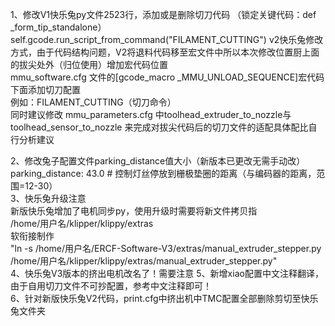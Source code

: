 <!--
 * @Author: Mjf
 * @Date: 2023-07-19 20:39:04
 * @LastEditTime: 2023-08-11 00:10:12
 * @LastEditors: Win_VScode
 * @Description: 
 * @FilePath: \undefinedf:\download\TradRack_Beta-main\STLs\TradRack_Beta-main-mod\TradRack_Beta-main-mod\切刀-快乐兔配置参考\readme.md
 * 版权声明暂无
-->

1、修改V1快乐兔py文件2523行，添加或是删除切刀代码 （锁定关键代码：def _form_tip_standalone）  
    self.gcode.run_script_from_command("FILAMENT_CUTTING") 
   v2快乐兔修改方式，由于代码结构问题，V2将退料代码移至宏文件中所以本次修改位置厨上面的拔尖处外（归位使用）增加宏代码位置  
    mmu_software.cfg 文件的[gcode_macro _MMU_UNLOAD_SEQUENCE]宏代码下面添加切刀配置  
    例如：FILAMENT_CUTTING（切刀命令）  
    同时建议修改 mmu_parameters.cfg 中toolhead_extruder_to_nozzle与 toolhead_sensor_to_nozzle 来完成对拔尖代码后的切刀文件的适配具体配比自行分析建议  

2、修改兔子配置文件parking_distance值大小（新版本已更改无需手动改）  
    parking_distance: 43.0		# 控制灯丝停放到栅极垫圈的距离（与编码器的距离，范围=12-30）  
3、快乐兔升级注意    
    新版快乐兔增加了电机同步py，使用升级时需要将新文件拷贝指  
        /home/用户名/klipper/klippy/extras  
    软衔接制作  
      "ln -s /home/用户名/ERCF-Software-V3/extras/manual_extruder_stepper.py /home/用户名/klipper/klippy/extras/manual_extruder_stepper.py"  
4、快乐兔V3版本的挤出电机改名了！需要注意 
5、新增xiao配置中文注释翻译，由于自用切刀文件不可抄配置，参考中文注释即可！  
6、针对新版快乐兔V2代码，print.cfg中挤出机中TMC配置全部删除剪切至快乐兔文件夹  
